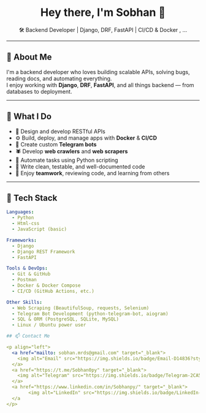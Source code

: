<h1 align="center">Hey there, I'm Sobhan 👋</h1>

<p align="center">
  🛠️ Backend Developer | Django, DRF, FastAPI | CI/CD & Docker , ...
</p>

---

## 🚀 About Me

I'm a backend developer who loves building scalable APIs, solving bugs, reading docs, and automating everything.  
I enjoy working with **Django**, **DRF**, **FastAPI**, and all things backend — from databases to deployment.

---

## 🔧 What I Do

- 🧠 Design and develop RESTful APIs
- ⚙️ Build, deploy, and manage apps with **Docker** & **CI/CD**
- 🤖 Create custom **Telegram bots**
- 🕷️ Develop **web crawlers** and **web scrapers**
- 🔄 Automate tasks using Python scripting
- 🧪 Write clean, testable, and well-documented code
- 👥 Enjoy **teamwork**, reviewing code, and learning from others

---

## 💼 Tech Stack

```yaml
Languages:
  - Python
  - Html-css 
  - JavaScript (basic)

Frameworks:
  - Django
  - Django REST Framework
  - FastAPI

Tools & DevOps:
  - Git & GitHub
  - Postman
  - Docker & Docker Compose
  - CI/CD (GitHub Actions, etc.)

Other Skills:
  - Web Scraping (BeautifulSoup, requests, Selenium)
  - Telegram Bot Development (python-telegram-bot, aiogram)
  - SQL & ORM (PostgreSQL, SQLite, MySQL)
  - Linux / Ubuntu power user

## 📫 Contact Me

<p align="left">
  <a href="mailto: sobhan.mrds@gmail.com" target="_blank">
    <img alt="Email" src="https://img.shields.io/badge/Email-D14836?style=flat&logo=gmail&logoColor=white" />
  </a>
  <a href="https://t.me/Sobhan0py" target="_blank">
    <img alt="Telegram" src="https://img.shields.io/badge/Telegram-2CA5E0?style=flat&logo=telegram&logoColor=white" />
  </a>
  <a href="https://www.linkedin.com/in/Sobhanpy/" target="_blank">
        <img alt="LinkedIn" src="https://img.shields.io/badge/LinkedIn-0077B5?style=flat&logo=linkedin&logoColor=white" />
  </a
</p>
